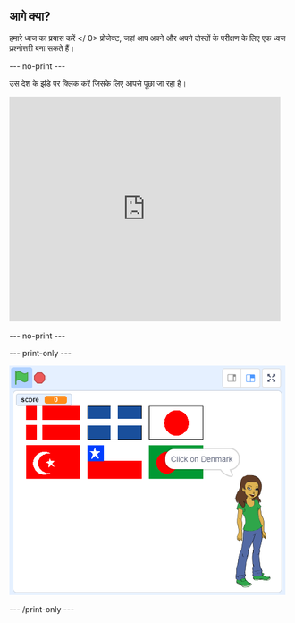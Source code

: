 ## आगे क्या?

हमारे  ध्वज का प्रयास करें </ 0> प्रोजेक्ट, जहां आप अपने और अपने दोस्तों के परीक्षण के लिए एक ध्वज प्रश्नोत्तरी बना सकते हैं।</p> 

\--- no-print \---

उस देश के झंडे पर क्लिक करें जिसके लिए आपसे पूछा जा रहा है।

<div class="scratch-preview">
  <iframe allowtransparency="true" width="485" height="402" src="https://scratch.mit.edu/projects/embed/276891625/?autostart=false" frameborder="0" scrolling="no"></iframe>
</div>

\--- no-print \---

\--- print-only \---

![खेल खत्म](images/finished-game.png)

\--- /print-only \---